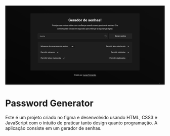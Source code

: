 ![Password Generator](./docs/password-generator.png)
# Password Generator

Este é um projeto criado no figma e desenvolvido usando HTML, CSS3 e JavaScript com o intuito de praticar tanto design quanto programação. A aplicação consiste em um gerador de senhas.

